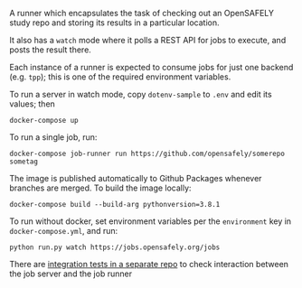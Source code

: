 A runner which encapsulates the task of checking out an OpenSAFELY
study repo and storing its results in a particular location.

It also has a `watch` mode where it polls a REST API for jobs to
execute, and posts the result there.

Each instance of a runner is expected to consume jobs for just one
backend (e.g. `tpp`); this is one of the required environment variables.

To run a server in watch mode, copy `dotenv-sample` to `.env` and edit its values; then

    docker-compose up

To run a single job, run:

    docker-compose job-runner run https://github.com/opensafely/somerepo sometag

The image is published automatically to Github Packages whenever
branches are merged.  To build the image locally:

    docker-compose build --build-arg pythonversion=3.8.1

To run without docker, set environment variables per the `environment` key in
`docker-compose.yml`, and run:

    python run.py watch https://jobs.opensafely.org/jobs

There are [integration tests in a separate repo](https://github.com/opensafely/job-integration-tests) to check interaction between the job server and the job runner
